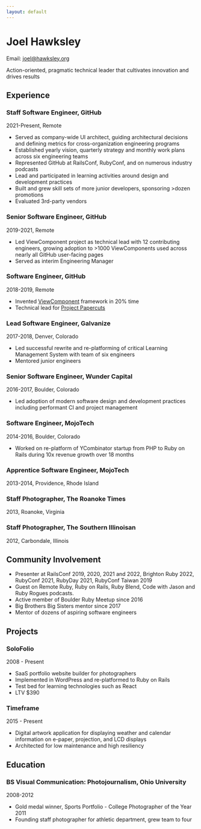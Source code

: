 ```yaml
---
layout: default
---
```


# Joel Hawksley

Email: joel@hawksley.org

Action-oriented, pragmatic technical leader that cultivates innovation and drives results

## Experience

### Staff Software Engineer, GitHub

2021-Present, Remote

- Served as company-wide UI architect, guiding architectural decisions and defining metrics for cross-organization engineering programs
- Established yearly vision, quarterly strategy and monthly work plans across six engineering teams
- Represented GitHub at RailsConf, RubyConf, and on numerous industry podcasts
- Lead and participated in learning activities around design and development practices
- Built and grew skill sets of more junior developers, sponsoring >dozen promotions
- Evaluated 3rd-party vendors

### Senior Software Engineer, GitHub

2019-2021, Remote

- Led ViewComponent project as technical lead with 12 contributing engineers, growing adoption to >1000 ViewComponents used across nearly all GitHub user-facing pages
- Served as interim Engineering Manager

### Software Engineer, GitHub

2018-2019, Remote

- Invented [ViewComponent](https://viewcomponent.org/) framework in 20% time
- Technical lead for [Project Papercuts](https://github.blog/2018-08-28-announcing-paper-cuts/)

### Lead Software Engineer, Galvanize

2017-2018, Denver, Colorado

- Led successful rewrite and re-platforming of critical Learning Management System with team of six engineers
- Mentored junior engineers

### Senior Software Engineer, Wunder Capital

2016-2017, Boulder, Colorado

- Led adoption of modern software design and development practices including performant CI and project management

### Software Engineer, MojoTech

2014-2016, Boulder, Colorado

- Worked on re-platform of YCombinator startup from PHP to Ruby on Rails during 10x revenue growth over 18 months

### Apprentice Software Engineer, MojoTech

2013-2014, Providence, Rhode Island

### Staff Photographer, The Roanoke Times

2013, Roanoke, Virginia

### Staff Photographer, The Southern Illinoisan

2012, Carbondale, Illinois

## Community Involvement

- Presenter at RailsConf 2019, 2020, 2021 and 2022, Brighton Ruby 2022, RubyConf 2021, RubyDay 2021, RubyConf Taiwan 2019
- Guest on Remote Ruby, Ruby on Rails, Ruby Blend, Code with Jason and Ruby Rogues podcasts.
- Active member of Boulder Ruby Meetup since 2016
- Big Brothers Big Sisters mentor since 2017
- Mentor of dozens of aspiring software engineers

## Projects

### SoloFolio

2008 - Present

- SaaS portfolio website builder for photographers
- Implemented in WordPress and re-platformed to Ruby on Rails
- Test bed for learning technologies such as React
- LTV $390

### Timeframe

2015 - Present

- Digital artwork application for displaying weather and calendar information on e-paper, projection, and LCD displays
- Architected for low maintenance and high resiliency

## Education

### BS Visual Communication: Photojournalism, Ohio University

2008-2012

- Gold medal winner, Sports Portfolio - College Photographer of the Year 2011
- Founding staff photographer for athletic department, grew team to four
